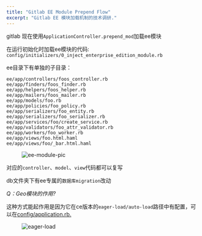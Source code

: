 ```yaml
---
title: "Gitlab EE Module Prepend Flow"
excerpt: "Gitlab EE 模块加载机制的技术调研."
---
```


<!-- # Gitlab EE Module Prepend Flow -->

gitlab 现在使用`ApplicationController.prepend_mod`加载ee模块

在运行初始化时加载ee模块的代码: `config/initializers/0_inject_enterprise_edition_module.rb`

ee目录下有单独的子目录：
```shell
ee/app/controllers/foos_controller.rb
ee/app/finders/foos_finder.rb
ee/app/helpers/foos_helper.rb
ee/app/mailers/foos_mailer.rb
ee/app/models/foo.rb
ee/app/policies/foo_policy.rb
ee/app/serializers/foo_entity.rb
ee/app/serializers/foo_serializer.rb
ee/app/services/foo/create_service.rb
ee/app/validators/foo_attr_validator.rb
ee/app/workers/foo_worker.rb
ee/app/views/foo.html.haml
ee/app/views/foo/_bar.html.haml
```
<figure>
  <img src="{{ '/assets/images/ee-module.png' | relative_url }}" alt="ee-module-pic">
</figure>

对应的`controller`、`model`、`view`代码都可以复写

db文件夹下有ee专属的`数据库migration`改动

_Q：Geo模块的作用?_

这种方式能起作用是因为它在ce版本的`eager-load/auto-load`路径中有配置，可以在[config/application.rb.](https://gitlab.com/gitlab-org/gitlab/-/blob/925d3d4ebc7a2c72964ce97623ae41b8af12538d/config/application.rb#L42-52)

<figure>
  <img src="{{ '/assets/images/eager-load.png' | relative_url }}" alt="eager-load">
</figure>
